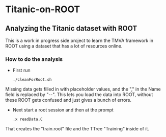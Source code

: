 # Titanic-on-ROOT
## Analyzing the Titanic dataset with ROOT

This is a work in progress side project to learn the TMVA framework in ROOT using a dataset that has a lot of resources online.

### How to do the analysis
* First run

  `./cleanForRoot.sh`
  
Missing data gets filled in with placeholder values, and the "," in the Name field is replaced by "--". This lets you load the data into ROOT, without these ROOT gets confused and just gives a bunch of errors.

* Next start a root session and then at the prompt

  `.x readData.C`
  
That creates the "train.root" file and the TTree "Training" inside of it.
